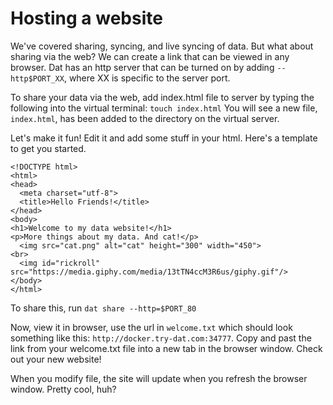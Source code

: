 # Hosting a website

We've covered sharing, syncing, and live syncing of data. But what about sharing via the web? We can create a link that can be viewed in any browser. Dat has an http server that can be turned on by adding `--http$PORT_XX`, where XX is specific to the server port. 

To share your data via the web, add index.html file to server by typing the following into the virtual terminal: `touch index.html`
You will see a new file, `index.html`, has been added to the directory on the virtual server. 

Let's make it fun! Edit it and add some stuff in your html. Here's a template to get you started. 
```
<!DOCTYPE html>
<html>
<head>
  <meta charset="utf-8">
  <title>Hello Friends!</title>
</head>
<body>
<h1>Welcome to my data website!</h1>
<p>More things about my data. And cat!</p>
  <img src="cat.png" alt="cat" height="300" width="450"> 
<br>
  <img id="rickroll" src="https://media.giphy.com/media/13tTN4ccM3R6us/giphy.gif"/>  
</body>
</html>
```

To share this, run `dat share --http=$PORT_80`

Now, view it in browser, use the url in `welcome.txt` which should look something like this: `http://docker.try-dat.com:34777`.
Copy and past the link from your welcome.txt file into a new tab in the browser window. Check out your new website!

When you modify file, the site will update when you refresh the browser window. Pretty cool, huh?
